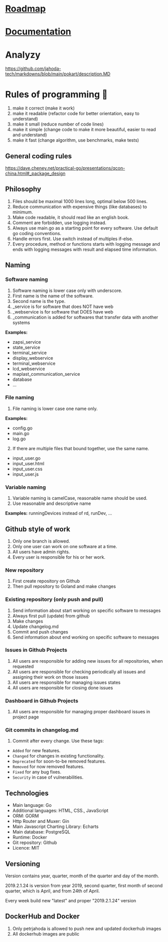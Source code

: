 # [Roadmap](https://github.com/orgs/jahoda-tech/projects/3)
# [Documentation](https://github.com/jahoda-tech/.github/wiki)



# Analyzy
https://github.com/jahoda-tech/markdowns/blob/main/pokart/description.MD


# Rules of programming 👋


  1. make it correct (make it work)
  2. make it readable (refactor code for better orientation, easy to understand)
  3. make it small (reduce number of code lines)
  4. make it simple (change code to make it more beautiful, easier to read and understand) 
  5. make it fast (change algorithm, use benchmarks, make tests)

## General coding rules

https://dave.cheney.net/practical-go/presentations/qcon-china.html#_package_design

## Philosophy

1. Files should be maximal 1000 lines long, optimal below 500 lines.
2. Reduce communication with expensive things (like databases) to minimum.
3. Make code readable, it should read like an english book.
4. Comment are forbidden, use logging instead.
5. Always use main.go as a starting point for every software. Use default go coding conventions.
6. Handle errors first. Use switch instead of multiples if-else.
7. Every procedure, method or functions starts with logging message and ends with logging messages with result and
   elapsed
   time information.

## Naming

### Software naming

1. Software naming is lower case only with underscore.
2. First name is the name of the software.
3. Second name is the type.
4. _service is for software that does NOT have web
5. _webservice is for software that DOES have web
6. _communication is added for softwares that transfer data with another systems

**Examples:**
- zapsi_service
- state_service
- terminal_service
- display_webservice
- terminal_webservice
- lcd_webservice
- maplast_communication_service
- database
- ...

### File naming

1. File naming is lower case one name only.

**Examples:**
- config.go
- main.go
- log.go

2. If there are multiple files that bound together, use the same name.


- input_user.go
- input_user.html
- input_user.css
- input_user.js

### Variable naming

1. Variable naming is camelCase, reasonable name should be used.
2. Use reasonable and descriptive name

**Examples:**
runningDevices instead of rd, runDev, ...

## Github style of work

1. Only one branch is allowed.
2. Only one user can work on one software at a time.
3. All users have admin rights.
4. Every user is responsible for his or her work.

### New repository

1. First create repository on Github
2. Then pull repository to Goland and make changes

### Existing repository (only push and pull)

1. Send information about start working on specific software to messages
2. Always first pull (update) from github
3. Make changes
4. Update changelog.md
5. Commit and push changes
6. Send information about end working on specific software to messages

### Issues in Github Projects

1. All users are responsible for adding new issues for all repositories, when requested
2. All users are responsible for checking periodically all issues and assigning their work on those issues 
3. All users are responsible for managing issues states
4. All users are responsible for closing done issues

### Dashboard in Github Projects

1. All users are responsible for managing proper dashboard issues in project page

### Git commits in changelog.md

1. Commit after every change. Use these tags:

* ```Added``` for new features.
* ```Changed``` for changes in existing functionality.
* ```Deprecated``` for soon-to-be removed features.
* ```Removed``` for now removed features.
* ```Fixed``` for any bug fixes.
* ```Security``` in case of vulnerabilities.

## Technologies

- Main language: Go
- Additional languages: HTML, CSS., JavaScript
- ORM: GORM
- Http Router and Muxer: Gin
- Main Javascript Charting Library: Echarts
- Main database: PostgreSQL
- Runtime: Docker
- Git repository: Github
- Licence: MIT

## Versioning

Version contains year, quarter, month of the quarter and day of the month.

2019.2.1.24 is version from year 2019, second quarter, first month of second quarter, which is April, and from 24th of
April.

Every week build new "latest" and proper "2019.2.1.24" version

## DockerHub and Docker

1. Only petrjahoda is allowed to push new and updated dockerhub images
2. All dockerhub images are public




    
<!--

**Here are some ideas to get you started:**

🙋‍♀️ A short introduction - what is your organization all about?
🌈 Contribution guidelines - how can the community get involved?
👩‍💻 Useful resources - where can the community find your docs? Is there anything else the community should know?
🍿 Fun facts - what does your team eat for breakfast?
🧙 Remember, you can do mighty things with the power of [Markdown](https://docs.github.com/github/writing-on-github/getting-started-with-writing-and-formatting-on-github/basic-writing-and-formatting-syntax)
-->
